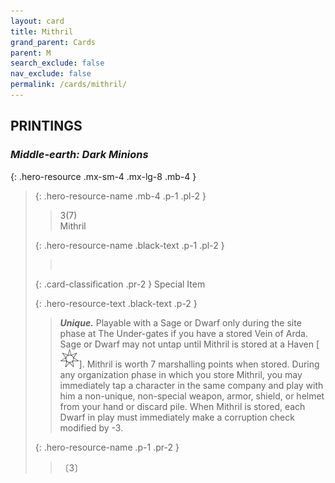 ```yaml
---
layout: card
title: Mithril
grand_parent: Cards
parent: M
search_exclude: false
nav_exclude: false
permalink: /cards/mithril/
---
```


## PRINTINGS


### _Middle-earth: Dark Minions_

{: .hero-resource .mx-sm-4 .mx-lg-8 .mb-4 }
> {: .hero-resource-name .mb-4 .p-1 .pl-2 }
> > <div class="card-mp">3(7)</div>
> > <div class="card-name">Mithril</div>
>
> {: .hero-resource-name .black-text .p-1 .pl-2 }
> > &nbsp;
>
> {: .card-classification .pr-2 }
> Special Item
>
> {: .hero-resource-text .black-text .p-2 }
> > _**Unique.**_ Playable with a Sage or Dwarf only during the site phase at The Under-gates if you have a stored Vein of Arda. Sage or Dwarf may not untap until Mithril is stored at a Haven \[![](/assets/images/free-haven.svg)]. Mithril is worth 7 marshalling points when stored. During any organization phase in which you store Mithril, you may immediately tap a character in the same company and play with him a non-unique, non-special weapon, armor, shield, or helmet from your hand or discard pile. When Mithril is stored, each Dwarf in play must immediately make a corruption check modified by -3.  
> 
> {: .hero-resource-name .p-1 .pr-2 }
> > <div class="card-shield"></div>
> > <div class="card-corruption">〔3〕</div>

